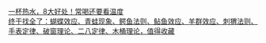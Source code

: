   
[一杯热水，8大好处！常喝还要看温度](http://www.dianyue.me/archives/633/4wqb9ernbtnr6lfv/)  
[终于找全了：蝴蝶效应、青蛙现象、鳄鱼法则、鲇鱼效应、羊群效应、刺猬法则、手表定律、破窗理论、二八定律、木桶理论，值得收藏](http://www.dianyue.me/archives/817/4e0f3ehwz4mc73y1/)